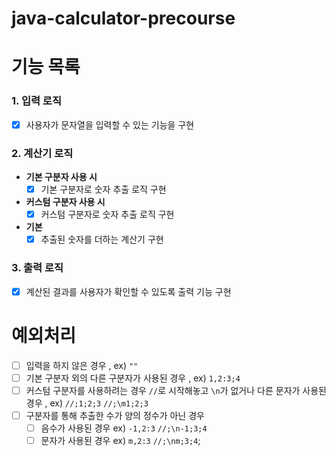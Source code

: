 # java-calculator-precourse

# 기능 목록

### 1. 입력 로직
- [x] 사용자가 문자열을 입력할 수 있는 기능을 구현

### 2. 계산기 로직
- **기본 구분자 사용 시**
    - [x] 기본 구분자로 숫자 추출 로직 구현
- **커스텀 구분자 사용 시**
    - [x] 커스텀 구분자로 숫자 추출 로직 구현
- **기본**
  - [x] 추출된 숫자를 더하는 계산기 구현

### 3. 출력 로직
- [x] 계산된 결과를 사용자가 확인할 수 있도록 출력 기능 구현

# 예외처리
- [ ] 입력을 하지 않은 경우 , ex) `""`
- [ ] 기본 구분자 외의 다른 구분자가 사용된 경우 , ex) `1,2:3;4` 
- [ ] 커스텀 구분자를 사용하려는 경우  `//`로 시작해놓고 `\n`가 없거나 다른 문자가 사용된 경우 , ex) `//;1;2;3` `//;\m1;2;3`
- [ ] 구분자를 통해 추출한 수가 양의 정수가 아닌 경우
  - [ ] 음수가 사용된 경우 ex) `-1,2:3` `//;\n-1;3;4`
  - [ ] 문자가 사용된 경우 ex) `m,2:3` `//;\nm;3;4`;
